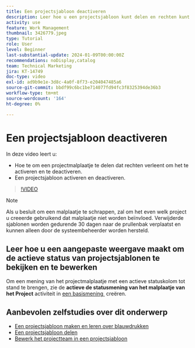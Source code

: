 ```yaml
---
title: Een projectsjabloon deactiveren
description: Leer hoe u een projectsjabloon kunt delen en rechten kunt toekennen om het te activeren en deactiveren, en hoe u een projectsjabloon kunt activeren en deactiveren.
activity: use
feature: Work Management
thumbnail: 3426779.jpeg
type: Tutorial
role: User
level: Beginner
last-substantial-update: 2024-01-09T00:00:00Z
recommendations: noDisplay,catalog
team: Technical Marketing
jira: KT-14749
doc-type: video
exl-id: ad9b9e1e-3d8c-4a0f-8f73-e204047485a6
source-git-commit: bbdf99c6bc1be714077fd94fc3f8325394de36b3
workflow-type: tm+mt
source-wordcount: '164'
ht-degree: 0%

---
```


# Een projectsjabloon deactiveren

In deze video leert u:

* Hoe te om een projectmalplaatje te delen dat rechten verleent om het te activeren en te deactiveren.
* Een projectsjabloon activeren en deactiveren.

>[!VIDEO](https://video.tv.adobe.com/v/3426779/?quality=12&learn=on&enablevpops=1)

>[!NOTE]
>
>Als u besluit om een malplaatje te schrappen, zal om het even welk project u creeerde gebruikend dat malplaatje niet worden beïnvloed. Verwijderde sjablonen worden gedurende 30 dagen naar de prullenbak verplaatst en kunnen alleen door de systeembeheerder worden hersteld.



## Leer hoe u een aangepaste weergave maakt om de actieve status van projectsjablonen te bekijken en te bewerken

Om een mening van het projectmalplaatje met een actieve statuskolom tot stand te brengen, zie de **actieve de statusmening van het malplaatje van het Project** activiteit in [&#x200B; een basismening &#x200B;](https://experienceleague.adobe.com/en/docs/workfront-learn/tutorials-workfront/reporting/basic-reporting/create-a-basic-view#activity-4-create-a-project-template-active-status-view) creëren.

## Aanbevolen zelfstudies over dit onderwerp

* [Een projectsjabloon maken en leren over blauwdrukken](/help/manage-work/create-and-manage-project-templates/create-a-project-template.md)
* [Een projectsjabloon delen](/help/manage-work/create-and-manage-project-templates/share-a-project-template.md)
* [Bewerk het projectteam in een projectsjabloon](/help/manage-work/create-and-manage-project-templates/edit-the-project-team-in-a-project-template.md)
